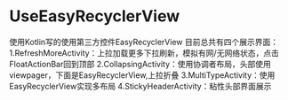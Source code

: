 # UseEasyRecyclerView
使用Kotlin写的使用第三方控件EasyRecyclerView
目前总共有四个展示界面：
1.RefreshMoreActivity：上拉加载更多下拉刷新，模拟有网/无网络状态，点击FloatActionBar回到顶部
2.CollapsingActivity：使用协调者布局，头部使用viewpager，下面是EasyRecyclerView,上拉折叠
3.MultiTypeActivity：使用EasyRecyclerView实现多布局
4.StickyHeaderActivity：粘性头部界面展示
